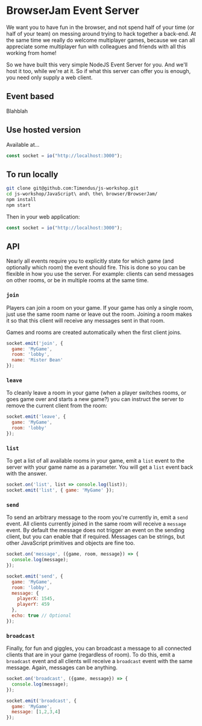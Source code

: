 # BrowserJam Event Server

We want you to have fun in the browser, and not spend half of your time (or half
of your team) on messing around trying to hack together a back-end. At the same
time we really do welcome multiplayer games, because we can all appreciate some
multiplayer fun with colleagues and friends with all this working from home!

So we have built this very simple NodeJS Event Server for you. And we'll host it
too, while we're at it. So if what this server can offer you is enough, you need
only supply a web client.

## Event based

Blahblah

## Use hosted version

Available at...

```javascript
const socket = io("http://localhost:3000");
```

## To run locally

```bash
git clone git@github.com:Timendus/js-workshop.git
cd js-workshop/JavaScript\ and\ the\ browser/BrowserJam/
npm install
npm start
```

Then in your web application:

```javascript
const socket = io("http://localhost:3000");
```

## API

Nearly all events require you to explicitly state for which game (and optionally
which room) the event should fire. This is done so you can be flexible in how
you use the server. For example: clients can send messages on other rooms, or be
in multiple rooms at the same time.

### `join`

Players can join a room on your game. If your game has only a single room, just
use the same room name or leave out the room. Joining a room makes it so that
this client will receive any messages sent in that room.

Games and rooms are created automatically when the first client joins.

```javascript
socket.emit('join', {
  game: 'MyGame',
  room: 'lobby',
  name: 'Mister Bean'
});
```

### `leave`

To cleanly leave a room in your game (when a player switches rooms, or goes game
over and starts a new game?) you can instruct the server to remove the current
client from the room:

```javascript
socket.emit('leave', {
  game: 'MyGame',
  room: 'lobby'
});
```

### `list`

To get a list of all available rooms in your game, emit a `list` event to the
server with your game name as a parameter. You will get a `list` event back with
the answer.

```javascript
socket.on('list', list => console.log(list));
socket.emit('list', { game: 'MyGame' });
```

### `send`

To send an arbitrary message to the room you're currently in, emit a `send`
event. All clients currently joined in the same room will receive a `message`
event. By default the message does not trigger an event on the sending client,
but you can enable that if required. Messages can be strings, but other
JavaScript primitives and objects are fine too.

```javascript
socket.on('message', ({game, room, message}) => {
  console.log(message);
});

socket.emit('send', {
  game: 'MyGame',
  room: 'lobby',
  message: {
    playerX: 1545,
    playerY: 459
  },
  echo: true // Optional
});
```

### `broadcast`

Finally, for fun and giggles, you can broadcast a message to all connected
clients that are in your game (regardless of room). To do this, emit a
`broadcast` event and all clients will receive a `broadcast` event with the same
message. Again, messages can be anything.

```javascript
socket.on('broadcast', ({game, message}) => {
  console.log(message);
});

socket.emit('broadcast', {
  game: 'MyGame',
  message: [1,2,3,4]
});
```
